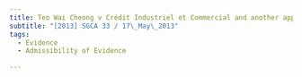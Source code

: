 ```yaml
---
title: Teo Wai Cheong v Crédit Industriel et Commercial and another appeal 
subtitle: "[2013] SGCA 33 / 17\_May\_2013"
tags:
  - Evidence
  - Admissibility of Evidence

---
```


